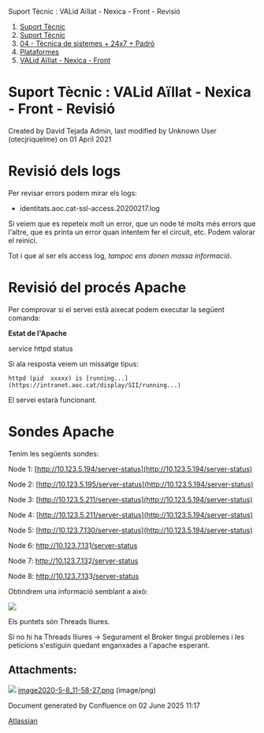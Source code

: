 Suport Tècnic : VALid Aïllat - Nexica - Front - Revisió  

1.  [Suport Tècnic](index.md)
2.  [Suport Tècnic](13893782.md)
3.  [04 - Tècnica de sistemes + 24x7 + Padró](26313202.md)
4.  [Plataformes](Plataformes_41520520.md)
5.  [VALid Aïllat - Nexica - Front](41522238.md)

Suport Tècnic : VALid Aïllat - Nexica - Front - Revisió
=======================================================

Created by David Tejada Admin, last modified by Unknown User (otecjriquelme) on 01 April 2021

Revisió dels logs
=================

Per revisar errors podem mirar els logs:

*   identitats.aoc.cat-ssl-access.20200217.log

Si veiem que es repeteix molt un error, que un node té molts més errors que l'altre, que es printa un error quan intentem fer el circuit, etc. Podem valorar el reinici.

Tot i que al ser els access log, _tampoc ens donen massa informació_.

  

Revisió del procés Apache
=========================

Per comprovar si el servei està aixecat podem executar la següent comanda:

**Estat de l'Apache**

service httpd status

Si ala resposta veiem un missatge tipus:

`httpd (pid  xxxxx) is [running...](https://intranet.aoc.cat/display/SII/running...)`

El servei estarà funcionant.

  

Sondes Apache
=============

Tenim les següents sondes:

Node 1: [http://10.123.5.194/server-status](http://10.123.5.194/server-status)

Node 2: [http://10.123.5.195/server-status](http://10.123.5.194/server-status)

Node 3: [http://10.123.5.211/server-status](http://10.123.5.194/server-status)

Node 4: [http://10.123.5.211/server-status](http://10.123.5.194/server-status)

Node 5: [http://10.123.7.130/server-status](http://10.123.5.194/server-status)

Node 6: [http://](http://10.123.5.194/server-status)[10.123.7.13](http://10.123.5.194/server-status)1[/server-status](http://10.123.5.194/server-status)

Node 7: [http://](http://10.123.5.194/server-status)[10.123.7.13](http://10.123.5.194/server-status)2[/server-status](http://10.123.5.194/server-status)

Node 8: [http://](http://10.123.5.194/server-status)[10.123.7.13](http://10.123.5.194/server-status)3[/server-status](http://10.123.5.194/server-status)

  

Obtindrem una informació semblant a això:

![](attachments/41522242/41522279.png)

Els puntets són Threads lliures.

Si no hi ha Threads lliures → Segurament el Broker tingui problemes i les peticions s'estiguin quedant enganxades a l'apache esperant.

  

Attachments:
------------

![](images/icons/bullet_blue.gif) [image2020-5-8\_11-58-27.png](attachments/41522242/41522279.png) (image/png)  

Document generated by Confluence on 02 June 2025 11:17

[Atlassian](http://www.atlassian.com/)
